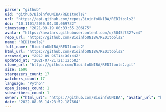 ```yaml
---
parser: "github"
uid: "github/BioinfoUNIBA/REDItools2"
url: "https://api.github.com/repos/BioinfoUNIBA/REDItools2"
doi: "10.1101/2020.04.30.069732"
timestamp: "2021-09-19 00:33:55.206175"
avatar: "https://avatars.githubusercontent.com/u/50454732?v=4"
repo_url: "https://github.com/BioinfoUNIBA/REDItools2"
name: "REDItools2"
full_name: "BioinfoUNIBA/REDItools2"
html_url: "https://github.com/BioinfoUNIBA/REDItools2"
created_at: "2019-09-05T14:36:44Z"
updated_at: "2021-07-21T21:12:58Z"
clone_url: "https://github.com/BioinfoUNIBA/REDItools2.git"
size: 1690
stargazers_count: 17
watchers_count: 17
language: "Python"
open_issues_count: 1
subscribers_count: 1
owner: {"html_url": "https://github.com/BioinfoUNIBA", "avatar_url": "https://avatars.githubusercontent.com/u/50454732?v=4", "login": "BioinfoUNIBA", "type": "User"}
date: "2022-08-06 14:23:52.187664"
---
```


